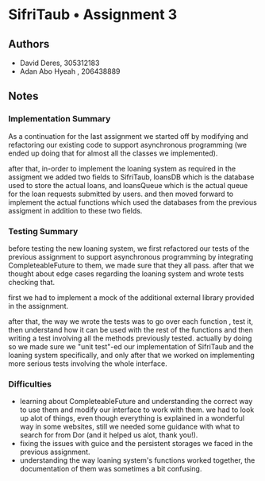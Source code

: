 # SifriTaub • Assignment 3

## Authors
* David Deres, 305312183
* Adan Abo Hyeah , 206438889

## Notes

### Implementation Summary

As a continuation for the last assignment we started off by modifying and refactoring our existing 
code to support asynchronous programming (we ended up doing that for almost all the classes we implemented).

after that, in-order to implement the loaning system as required in the assigment 
we added two fields to SifriTaub, loansDB which is the database used to store the actual loans, 
and loansQueue which is the actual queue for the loan requests submitted by users.
and then moved forward to implement the actual functions which used the databases from the previous
assigment in addition to these two fields.


### Testing Summary

before testing the new loaning system, we first refactored our tests of the previous assignment to support asynchronous
programming by integrating CompleteableFuture to them, we made sure that they all pass.
after that we thought about edge cases regarding the loaning system and wrote tests checking that.

first we had to implement a mock of the additional external library provided in the assignment.

after that, the way we wrote the tests was to go over each function , test it, then understand how it can be used with the rest of the functions
and then writing a test involving all the methods previously tested. actually by doing so we made sure we "unit test"-ed
our implementation of SifriTaub and the loaning system specifically,
and only after that we worked on implementing more serious tests involving the whole interface.


### Difficulties

- learning about CompleteableFuture and understanding the correct way to use them and modify our interface to work with them.
we had to look up alot of things, even though everything is explained in a wonderful way in some websites, still we needed some guidance
with what to search for from Dor (and it helped us alot, thank you!).
- fixing the issues with guice and the persistent storages we faced in the previous assignment.
- understanding the way loaning system's functions worked together, the documentation of them was sometimes a bit confusing.

